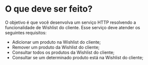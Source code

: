 # O que deve ser feito?

O objetivo é que você desenvolva um serviço HTTP resolvendo a funcionalidade de Wishlist do cliente. Esse serviço deve atender os seguintes requisitos:

 - Adicionar um produto na Wishlist do cliente;
 - Remover um produto da Wishlist do cliente;
 - Consultar todos os produtos da Wishlist do cliente;
 - Consultar se um determinado produto está na Wishlist do cliente;
